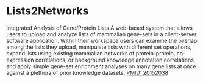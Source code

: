 # Lists2Networks
Integrated Analysis of Gene/Protein Lists
A web-based system that allows users to upload and analyze lists of mammalian gene-sets in a client-server software application. Within their workspace users can examine the overlap among the lists they upload, manipulate lists with different set operations, expand lists using existing mammalian networks of protein-protein, co-expression correlations, or background knowledge annotation correlations, and apply simple gene-set enrichment analyses on many gene lists at once against a plethora of prior knowledge datasets.
[PMID: 20152038](http://www.ncbi.nlm.nih.gov/pubmed/20152038)
